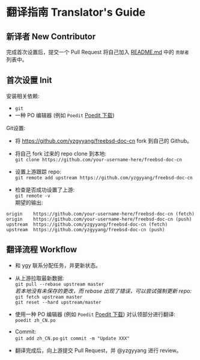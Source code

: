 # 翻译指南 Translator's Guide

## 新译者 New Contributor

完成首次设置后，提交一个 Pull Request 将自己加入 [README.md](README.md) 中的 `贡献者` 列表中。

## 首次设置 Init

安装相关依赖:  

- `git`
- 一种 PO 编辑器 (例如 `Poedit` [Poedit 下载](https://poedit.net/))

Git设置:

- 将 https://github.com/yzgyyang/freebsd-doc-cn fork 到自己的 Github。

- 将自己 fork 过来的 repo clone 到本地:  
`git clone https://github.com/your-username-here/freebsd-doc-cn`

- 设置上游跟踪 repo:  
`git remote add upstream https://github.com/yzgyyang/freebsd-doc-cn`

- 检查是否成功设置了上游:  
`git remote -v`  
期望的输出:
```
origin    https://github.com/your-username-here/freebsd-doc-cn (fetch)
origin    https://github.com/your-username-here/freebsd-doc-cn (push)
upstream  https://github.com/yzgyyang/freebsd-doc-cn (fetch)
upstream  https://github.com/yzgyyang/freebsd-doc-cn (push)
```

## 翻译流程 Workflow

- 和 ygy 联系分配任务，并更新状态。

- 从上游拉取最新数据:  
`git pull --rebase upstream master`  
*若本地没有未保存的更改，而 rebase 出现了错误，可以尝试强制更新 repo:*  
`git fetch upstream master`  
`git reset --hard upstream/master`

- 使用一种 PO 编辑器 (例如 `Poedit` [Poedit 下载](https://poedit.net/)) 对认领部分进行翻译:  
`poedit zh_CN.po`

- Commit:  
`git add zh_CN.po`
`git commit -m "Update XXX"`

- 翻译完成后，向上游提交 Pull Request，并 @yzgyyang 进行 review。
